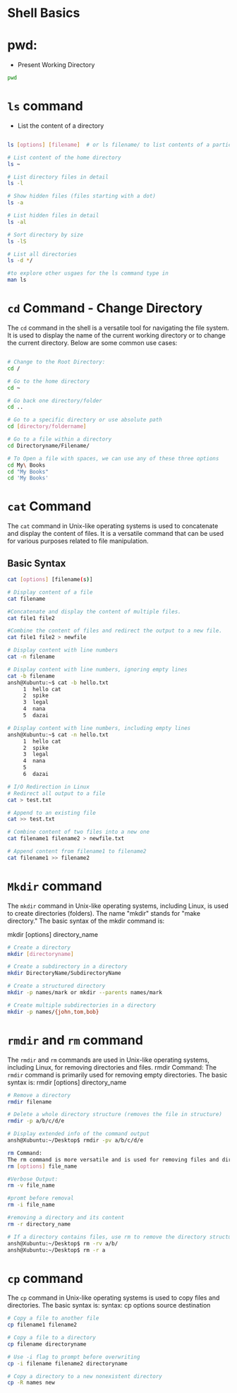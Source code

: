 

# Shell Basics

# pwd: 
- Present Working Directory

```bash
pwd
```

# `ls` command
 - List the content of a directory
```bash

ls [options] [filename]  # or ls filename/ to list contents of a particular directory

# List content of the home directory
ls ~

# List directory files in detail
ls -l

# Show hidden files (files starting with a dot)
ls -a

# List hidden files in detail
ls -al

# Sort directory by size
ls -lS

# List all directories
ls -d */

#to explore other usgaes for the ls command type in 
man ls

```

# `cd` Command - Change Directory
The `cd`  command in the shell is a versatile tool for navigating the file system. It is used to display the name of the current working directory or to change the current directory. Below are some common use cases:

```bash

# Change to the Root Directory:
cd /

# Go to the home directory
cd ~

# Go back one directory/folder
cd ..

# Go to a specific directory or use absolute path
cd [directory/foldername]

# Go to a file within a directory
cd Directoryname/Filename/

# To Open a file with spaces, we can use any of these three options
cd My\ Books
cd "My Books"
cd 'My Books'

```

# `cat` Command
The `cat` command in Unix-like operating systems is used to concatenate and display the content of files. It is a versatile command that can be used for various purposes related to file manipulation.

## Basic Syntax

```bash
cat [options] [filename(s)]
```

```bash
# Display content of a file
cat filename

#Concatenate and display the content of multiple files.
cat file1 file2

#Combine the content of files and redirect the output to a new file.
cat file1 file2 > newfile

# Display content with line numbers
cat -n filename

# Display content with line numbers, ignoring empty lines
cat -b filename
ansh@Xubuntu:~$ cat -b hello.txt
     1  hello cat
     2  spike
     3  legal
     4  nana
     5  dazai

# Display content with line numbers, including empty lines
ansh@Xubuntu:~$ cat -n hello.txt
     1  hello cat
     2  spike
     3  legal
     4  nana
     5
     6  dazai

# I/O Redirection in Linux
# Redirect all output to a file
cat > test.txt

# Append to an existing file
cat >> test.txt

# Combine content of two files into a new one
cat filename1 filename2 > newfile.txt

# Append content from filename1 to filename2
cat filename1 >> filename2

```

# `Mkdir` command
The `mkdir` command in Unix-like operating systems, including Linux, is used to create directories (folders). The name "mkdir" stands for "make directory." The basic syntax of the mkdir command is:

mkdir [options] directory_name

```bash
# Create a directory
mkdir [directoryname]

# Create a subdirectory in a directory
mkdir DirectoryName/SubdirectoryName

# Create a structured directory
mkdir -p names/mark or mkdir --parents names/mark

# Create multiple subdirectories in a directory
mkdir -p names/{john,tom,bob}

```

# `rmdir` and `rm` command 
The `rmdir` and `rm` commands are used in Unix-like operating systems, including Linux, for removing directories and files. 
rmdir Command:
The `rmdir` command is primarily used for removing empty directories. The basic syntax is:
rmdir [options] directory_name


```bash
# Remove a directory
rmdir filename

# Delete a whole directory structure (removes the file in structure)
rmdir -p a/b/c/d/e

# Display extended info of the command output
ansh@Xubuntu:~/Desktop$ rmdir -pv a/b/c/d/e

rm Command:
The rm command is more versatile and is used for removing files and directories, including non-empty ones. The basic syntax is:
rm [options] file_name

#Verbose Output:
rm -v file_name

#promt before removal
rm -i file_name

#removing a directory and its content
rm -r directory_name

# If a directory contains files, use rm to remove the directory structure
ansh@Xubuntu:~/Desktop$ rm -rv a/b/
ansh@Xubuntu:~/Desktop$ rm -r a
```

# `cp` command
The `cp` command in Unix-like operating systems is used to copy files and directories. The basic syntax is:
syntax: 
 cp options source destination

```bash
# Copy a file to another file
cp filename1 filename2

# Copy a file to a directory
cp filename directoryname

# Use -i flag to prompt before overwriting
cp -i filename filename2 directoryname

# Copy a directory to a new nonexistent directory
cp -R names new
```

